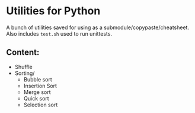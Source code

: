 # Utilities for Python

A bunch of utilities saved for using as a submodule/copypaste/cheatsheet. \
Also includes `test.sh` used to run unittests.

## Content:
- Shuffle
- Sorting/
    - Bubble sort
    - Insertion Sort
    - Merge sort
    - Quick sort
    - Selection sort 